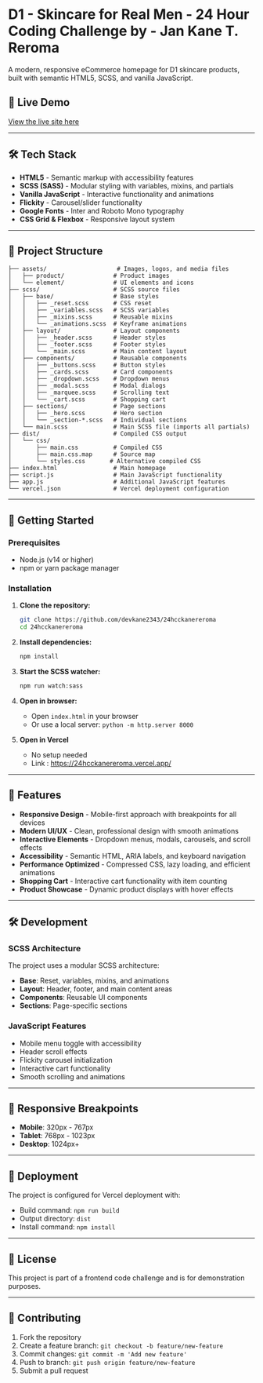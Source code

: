 # D1 - Skincare for Real Men - 24 Hour Coding Challenge by - Jan Kane T. Reroma

A modern, responsive eCommerce homepage for D1 skincare products, built with semantic HTML5, SCSS, and vanilla JavaScript.

## 🚀 Live Demo
[View the live site here](https://24hcckanereroma.vercel.app/)  

---

## 🛠 Tech Stack
- **HTML5** - Semantic markup with accessibility features
- **SCSS (SASS)** - Modular styling with variables, mixins, and partials
- **Vanilla JavaScript** - Interactive functionality and animations
- **Flickity** - Carousel/slider functionality
- **Google Fonts** - Inter and Roboto Mono typography
- **CSS Grid & Flexbox** - Responsive layout system

---

## 📁 Project Structure
```
├── assets/                    # Images, logos, and media files
│   ├── product/              # Product images
│   └── element/              # UI elements and icons
├── scss/                     # SCSS source files
│   ├── base/                 # Base styles
│   │   ├── _reset.scss       # CSS reset
│   │   ├── _variables.scss   # SCSS variables
│   │   ├── _mixins.scss      # Reusable mixins
│   │   └── _animations.scss  # Keyframe animations
│   ├── layout/               # Layout components
│   │   ├── _header.scss      # Header styles
│   │   ├── _footer.scss      # Footer styles
│   │   └── _main.scss        # Main content layout
│   ├── components/           # Reusable components
│   │   ├── _buttons.scss     # Button styles
│   │   ├── _cards.scss       # Card components
│   │   ├── _dropdown.scss    # Dropdown menus
│   │   ├── _modal.scss       # Modal dialogs
│   │   ├── _marquee.scss     # Scrolling text
│   │   └── _cart.scss        # Shopping cart
│   ├── sections/             # Page sections
│   │   ├── _hero.scss        # Hero section
│   │   └── _section-*.scss   # Individual sections
│   └── main.scss             # Main SCSS file (imports all partials)
├── dist/                     # Compiled CSS output
│   └── css/
│       ├── main.css          # Compiled CSS
│       ├── main.css.map      # Source map
│       └── styles.css       # Alternative compiled CSS
├── index.html                # Main homepage
├── script.js                 # Main JavaScript functionality
├── app.js                    # Additional JavaScript features
└── vercel.json               # Vercel deployment configuration
```

---

## 🚀 Getting Started

### Prerequisites
- Node.js (v14 or higher)
- npm or yarn package manager

### Installation

1. **Clone the repository:**
   ```bash
   git clone https://github.com/devkane2343/24hcckanereroma
   cd 24hcckanereroma
   ```

2. **Install dependencies:**
   ```bash
   npm install
   ```

3. **Start the SCSS watcher:**
   ```bash
   npm run watch:sass
   ```

4. **Open in browser:**
   - Open `index.html` in your browser
   - Or use a local server: `python -m http.server 8000`

5. **Open in Vercel** 
   - No setup needed
   - Link : https://24hcckanereroma.vercel.app/

---

## 🎨 Features

- **Responsive Design** - Mobile-first approach with breakpoints for all devices
- **Modern UI/UX** - Clean, professional design with smooth animations
- **Interactive Elements** - Dropdown menus, modals, carousels, and scroll effects
- **Accessibility** - Semantic HTML, ARIA labels, and keyboard navigation
- **Performance Optimized** - Compressed CSS, lazy loading, and efficient animations
- **Shopping Cart** - Interactive cart functionality with item counting
- **Product Showcase** - Dynamic product displays with hover effects

---

## 🛠 Development

### SCSS Architecture
The project uses a modular SCSS architecture:
- **Base**: Reset, variables, mixins, and animations
- **Layout**: Header, footer, and main content areas
- **Components**: Reusable UI components
- **Sections**: Page-specific sections

### JavaScript Features
- Mobile menu toggle with accessibility
- Header scroll effects
- Flickity carousel initialization
- Interactive cart functionality
- Smooth scrolling and animations

---

## 📱 Responsive Breakpoints
- **Mobile**: 320px - 767px
- **Tablet**: 768px - 1023px
- **Desktop**: 1024px+

---

## 🚀 Deployment

The project is configured for Vercel deployment with:
- Build command: `npm run build`
- Output directory: `dist`
- Install command: `npm install`

---

## 📄 License

This project is part of a frontend code challenge and is for demonstration purposes.

---

## 🤝 Contributing

1. Fork the repository
2. Create a feature branch: `git checkout -b feature/new-feature`
3. Commit changes: `git commit -m 'Add new feature'`
4. Push to branch: `git push origin feature/new-feature`
5. Submit a pull request